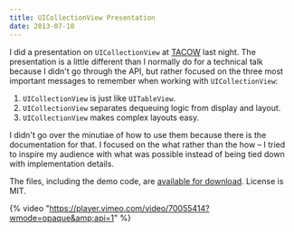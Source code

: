 ```yaml
---
title: UICollectionView Presentation
date: 2013-07-10
---
```


I did a presentation on `UICollectionView` at [TACOW](http://tacow.org) last night. The presentation is a little different than I normally do for a technical talk because I didn't go through the API, but rather focused on the three most important messages to remember when working with `UICollectionView`:

1. `UICollectionView` is just like `UITableView`.
2. `UICollectionView` separates dequeuing logic from display and layout.
3. `UICollectionView` makes complex layouts easy.

I didn't go over the minutiae of how to use them because there is the documentation for that. I focused on the what rather than the how – I tried to inspire my audience with what was possible instead of being tied down with implementation details.

The files, including the demo code, are [available for download](http://static.ashfurrow.com/blog/uicollectionview.zip). License is MIT.

{% video "https://player.vimeo.com/video/70055414?wmode=opaque&amp;api=1" %}
